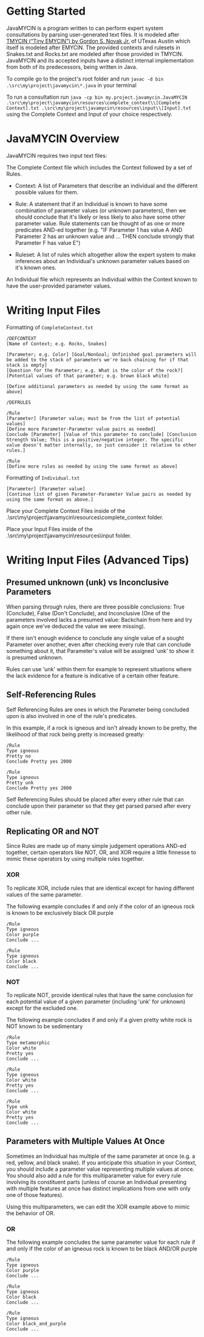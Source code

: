 # Getting Started

JavaMYCIN is a program written to can perform expert system consultations by parsing user-generated text files. It is modeled after [TMYCIN (“Tiny EMYCIN”) by Gordon S. Novak Jr.](https://www.cs.utexas.edu/~novak/tmycin/tmycin.html) of UTexas Austin which itself is modeled after EMYCIN. The provided contexts and rulesets in Snakes.txt and Rocks.txt are modeled after those provided in TMYCIN. JavaMYCIN and its accepted inputs have a distinct internal implementation from both of its predecessors, being written in Java.

To compile go to the project's root folder and run `javac -d bin .\src\my\project\javamycin\*.java` in your terminal

To run a consultation run `java -cp bin my.project.javamycin.JavaMYCIN .\src\my\project\javamycin\resources\complete_context\\[Complete Context].txt .\src\my\project\javamycin\resources\input\\[Input].txt` using the Complete Context and Input of your choice respectively.

# JavaMYCIN Overview

JavaMYCIN requires two input text files: 

The Complete Context file which includes the Context followed by a set of Rules. 

- Context: A list of Parameters that describe an individual and the different possible values for them.

- Rule: A statement that if an Individual is known to have some combination of parameter values (or unknown parameters), then we should conclude that it's likely or less likely to also have some other parameter value. Rule statements can be thought of as one or more predicates AND-ed together (e.g. "IF Parameter 1 has value A AND Parameter 2 has an unknown value and ... THEN conclude strongly that Parameter F has value E")

- Ruleset: A list of rules which altogether allow the expert system to make inferences about an Individual's unknown parameter values based on it's known ones.
    
An Individual file which represents an Individual within the Context known to have the user-provided parameter values.

# Writing Input Files

Formatting of `CompleteContext.txt`

    /DEFCONTEXT
    [Name of Context; e.g. Rocks, Snakes]

    [Parameter; e.g. Color] [Goal/NonGoal; Unfinished goal parameters will be added to the stack of parameters we're back chaining for if that stack is empty]
    [Question for the Parameter; e.g. What is the color of the rock?]
    [Potential values of that parameter; e.g. brown black white]

    [Define additional parameters as needed by using the same format as above]

    /DEFRULES

    /Rule
    [Parameter] [Parameter value; must be from the list of potential values]
    [Define more Parameter-Parameter value pairs as needed]
    Conclude [Parameter] [Value of this parameter to conclude] [Conclusion Strength Value; This is a positive/negative integer. The specific value doesn't matter internally, so just consider it relative to other rules.]

    /Rule
    [Define more rules as needed by using the same format as above]

Formatting of `Individual.txt`

    [Parameter] [Parameter value]
    [Continue list of given Parameter-Parameter Value pairs as needed by using the same format as above.]

Place your Complete Context Files inside of the .\src\my\project\javamycin\resources\complete_context folder.

Place your Input Files inside of the .\src\my\project\javamycin\resources\input folder.

# Writing Input Files (Advanced Tips)

## Presumed unknown (unk) vs Inconclusive Parameters

When parsing through rules, there are three possible conclusions: True (Conclude), False (Don't Conclude), and Inconclusive (One of the parameters involved lacks a presumed value: Backchain from here and try again once we've deduced the value we were missing).

If there isn't enough evidence to conclude any single value of a sought Parameter over another, even after checking every rule that can conclude something about it, that Parameter's value will be assigned 'unk' to show it is presumed unknown.

Rules can use 'unk' within them for example to represent situations where the lack evidence for a feature is indicative of a certain other feature.

## Self-Referencing Rules

Self Referencing Rules are ones in which the Parameter being concluded upon is also involved in one of the rule's predicates.

In this example, if a rock is igneous and isn't already known to be pretty, the likelihood of that rock being pretty is increased greatly:
    
    /Rule
    Type igneous
    Pretty no
    Conclude Pretty yes 2000

    /Rule
    Type igneous
    Pretty unk
    Conclude Pretty yes 2000

Self Referencing Rules should be placed after every other rule that can conclude upon their parameter so that they get parsed parsed after every other rule.

## Replicating OR and NOT

Since Rules are made up of many simple judgement operations AND-ed together, certain operators like NOT, OR, and XOR require a little finnesse to mimic these operators by using multiple rules together.

### XOR
To replicate XOR, include rules that are identical except for having different values of the same parameter.

The following example concludes if and only if the color of an igneous rock is known to be exclusively black OR purple

    /Rule
    Type igneous
    Color purple
    Conclude ...

    /Rule
    Type igneous
    Color black
    Conclude ...

### NOT
To replicate NOT, provide identical rules that have the same conclusion for each potential value of a given parameter (including 'unk' for unknown) except for the excluded one.

The following example concludes if and only if a given pretty white rock is NOT known to be sedimentary

    /Rule
    Type metamorphic
    Color white
    Pretty yes
    Conclude ...

    /Rule
    Type igneous
    Color white
    Pretty yes
    Conclude ...

    /Rule
    Type unk
    Color white
    Pretty yes
    Conclude ...
        
## Parameters with Multiple Values At Once
    
Sometimes an Individual has multiple of the same parameter at once (e.g. a red, yellow, and black snake). If you anticipate this situation in your Context, you should include a parameter value representing multiple values at once. You should also add a rule for this multiparameter value for every rule involving its constituent parts (unless of course an Individual presenting with multiple features at once has distinct implications from one with only one of those features).

Using this multiparameters, we can edit the XOR example above to mimic the behavior of OR.

### OR
The following example concludes the same parameter value for each rule if and only if the color of an igneous rock is known to be black AND/OR purple

    /Rule
    Type igneous
    Color purple
    Conclude ...

    /Rule
    Type igneous
    Color black
    Conclude ...

    /Rule
    Type igneous
    Color black_and_purple
    Conclude ...
